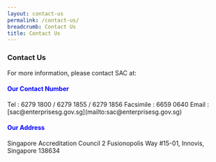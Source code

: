 ```yaml
---
layout: contact-us
permalink: /contact-us/
breadcrumb: Contact Us
title: Contact Us
---
```


### Contact Us

For more information, please contact SAC at:

<h4 style="color:blue">Our Contact Number</h4>  
Tel : 6279 1800 / 6279 1855 / 6279 1856  
Facsimile : 6659 0640  
Email : [sac@enterprisesg.gov.sg](mailto:sac@enterprisesg.gov.sg)

<h4 style="color:blue">Our Address</h4>
Singapore Accreditation Council  
2 Fusionopolis Way  
#15-01, Innovis,  
Singapore 138634
